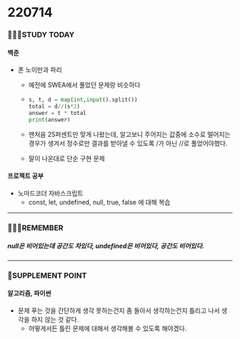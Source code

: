 # 220714

### 👨🏼‍🏫STUDY TODAY

#### 백준

- 폰 노이만과 파리

  - 예전에 SWEA에서 풀었던 문제랑 비슷하다

  - ```python
    s, t, d = map(int,input().split())
    total = d//(s*2)
    answer = t * total
    print(answer)
    ```

  - 맨처음 25퍼센트만 맞게 나왔는데, 알고보니 주어지는 값중에 소수로 떨어지는 경우가 생겨서 정수로만 결과를 받아낼 수 있도록 /가 아닌 //로 풀었어야했다.

  - 말이 나온대로 단순 구현 문제



#### 프로젝트 공부

- 노마드코더 자바스크립트
  - const, let, undefined, null, true, false 에 대해 복습

---

### 💆🏼‍♂️REMEMBER

##### null은 비어있는데 공간도 차있다, undefined은 비어있다, 공간도 비어있다.

---

### 💫SUPPLEMENT POINT

#### 알고리즘, 파이썬

- 문제 푸는 것을 간단하게 생각 못하는건지 좀 돌아서 생각하는건지 틀리고 나서 생각을 하지 않는 것 같다.
  - 어떻게서든 틀린 문제에 대해서 생각해볼 수 있도록 해야겠다.

